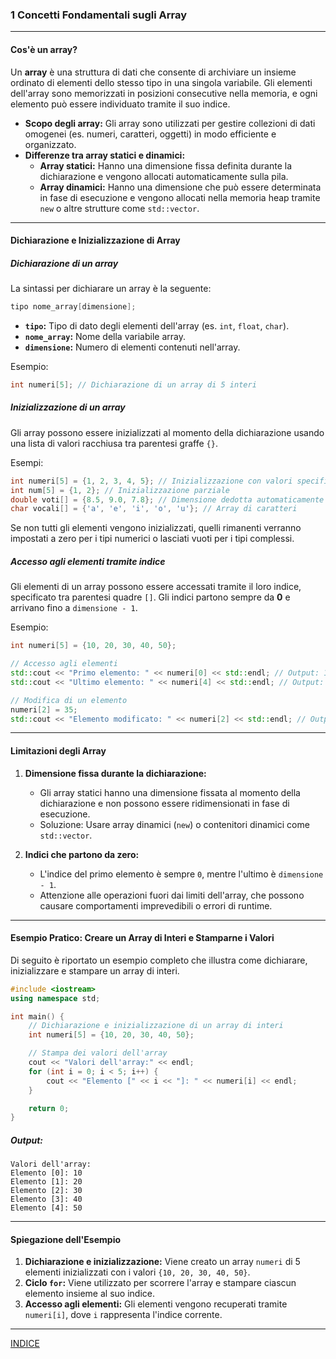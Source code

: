 ### **1 Concetti Fondamentali sugli Array**

---

#### **Cos'è un array?**

Un **array** è una struttura di dati che consente di archiviare un insieme ordinato di elementi dello stesso tipo in una singola variabile. Gli elementi dell'array sono memorizzati in posizioni consecutive nella memoria, e ogni elemento può essere individuato tramite il suo indice.

- **Scopo degli array:** Gli array sono utilizzati per gestire collezioni di dati omogenei (es. numeri, caratteri, oggetti) in modo efficiente e organizzato.
- **Differenze tra array statici e dinamici:**
  - **Array statici:** Hanno una dimensione fissa definita durante la dichiarazione e vengono allocati automaticamente sulla pila.
  - **Array dinamici:** Hanno una dimensione che può essere determinata in fase di esecuzione e vengono allocati nella memoria heap tramite `new` o altre strutture come `std::vector`.

---

#### **Dichiarazione e Inizializzazione di Array**

##### **Dichiarazione di un array**

La sintassi per dichiarare un array è la seguente:

```cpp
tipo nome_array[dimensione];
```

- **`tipo`:** Tipo di dato degli elementi dell'array (es. `int`, `float`, `char`).
- **`nome_array`:** Nome della variabile array.
- **`dimensione`:** Numero di elementi contenuti nell'array.

Esempio:

```cpp
int numeri[5]; // Dichiarazione di un array di 5 interi
```

##### **Inizializzazione di un array**

Gli array possono essere inizializzati al momento della dichiarazione usando una lista di valori racchiusa tra parentesi graffe `{}`.

Esempi:

```cpp
int numeri[5] = {1, 2, 3, 4, 5}; // Inizializzazione con valori specifici
int num[5] = {1, 2}; // Inizializzazione parziale
double voti[] = {8.5, 9.0, 7.8}; // Dimensione dedotta automaticamente
char vocali[] = {'a', 'e', 'i', 'o', 'u'}; // Array di caratteri
```

Se non tutti gli elementi vengono inizializzati, quelli rimanenti verranno impostati a zero per i tipi numerici o lasciati vuoti per i tipi complessi.

##### **Accesso agli elementi tramite indice**

Gli elementi di un array possono essere accessati tramite il loro indice, specificato tra parentesi quadre `[]`. Gli indici partono sempre da **0** e arrivano fino a `dimensione - 1`.

Esempio:

```cpp
int numeri[5] = {10, 20, 30, 40, 50};

// Accesso agli elementi
std::cout << "Primo elemento: " << numeri[0] << std::endl; // Output: 10
std::cout << "Ultimo elemento: " << numeri[4] << std::endl; // Output: 50

// Modifica di un elemento
numeri[2] = 35;
std::cout << "Elemento modificato: " << numeri[2] << std::endl; // Output: 35
```

---

#### **Limitazioni degli Array**

1. **Dimensione fissa durante la dichiarazione:**

   - Gli array statici hanno una dimensione fissata al momento della dichiarazione e non possono essere ridimensionati in fase di esecuzione.
   - Soluzione: Usare array dinamici (`new`) o contenitori dinamici come `std::vector`.
2. **Indici che partono da zero:**

   - L'indice del primo elemento è sempre `0`, mentre l'ultimo è `dimensione - 1`.
   - Attenzione alle operazioni fuori dai limiti dell'array, che possono causare comportamenti imprevedibili o errori di runtime.

---

#### **Esempio Pratico: Creare un Array di Interi e Stamparne i Valori**

Di seguito è riportato un esempio completo che illustra come dichiarare, inizializzare e stampare un array di interi.

```cpp
#include <iostream>
using namespace std;

int main() {
    // Dichiarazione e inizializzazione di un array di interi
    int numeri[5] = {10, 20, 30, 40, 50};

    // Stampa dei valori dell'array
    cout << "Valori dell'array:" << endl;
    for (int i = 0; i < 5; i++) {
        cout << "Elemento [" << i << "]: " << numeri[i] << endl;
    }

    return 0;
}
```

##### **Output:**

```
Valori dell'array:
Elemento [0]: 10
Elemento [1]: 20
Elemento [2]: 30
Elemento [3]: 40
Elemento [4]: 50
```

---

#### **Spiegazione dell'Esempio**

1. **Dichiarazione e inizializzazione:** Viene creato un array `numeri` di 5 elementi inizializzati con i valori `{10, 20, 30, 40, 50}`.
2. **Ciclo `for`:** Viene utilizzato per scorrere l'array e stampare ciascun elemento insieme al suo indice.
3. **Accesso agli elementi:** Gli elementi vengono recuperati tramite `numeri[i]`, dove `i` rappresenta l'indice corrente.

---
[INDICE](README.md)
